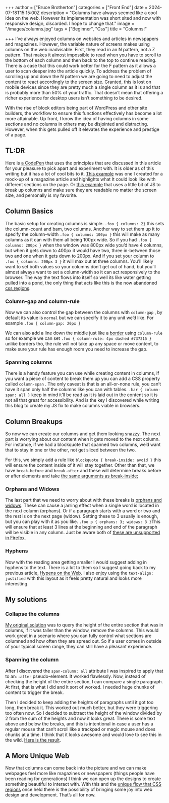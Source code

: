 +++
author = ["Bruce Brotherton"]
categories = ["Front End"]
date = 2024-07-18T15:15:00Z
description = "Columns have always seemed like a cool idea on the web. However its implementation was short sited and now with responsive design, discarded. I hope to change that."
image = "/images/columns.jpg"
tags = ["Beginner", "Css"]
title = "Columns!"

+++
I’ve always enjoyed columns on websites and articles in newspapers and magazines. However, the variable nature of screens makes using columns on the web inadvisable. First, they read in an N pattern, not a Z pattern. That makes it almost impossible to read when you have to scroll to the bottom of each column and then back to the top to continue reading. There is a case that this could work better for the F pattern as it allows a user to scan deeper into the article quickly. To address the problem of scrolling up and down the N pattern we are going to need to adjust the content to react accordingly to the screen size. Granted, this is lost on mobile devices since they are pretty much a single column as it is and that is probably more than 50% of your traffic. That doesn’t mean that offering a richer experience for desktop users isn’t something to be desired. 

With the rise of block editors being part of WordPress and other site builders, the workflow to ensure this functions effectively has become a lot more attainable. Up front, I know the idea of having columns in some sections and no columns in others may be disjointed and distracting. However, when this gets pulled off it elevates the experience and prestige of a page. 

## TL:DR

Here is [a CodePen](https://codepen.io/brucebrotherton/full/yEGozE) that uses the principles that are discussed in this article for your pleasure to pick apart and experiment with. It is older as of this writing but it has a lot of cool bits to it. [This example](https://codepen.io/brucebrotherton/pen/zLowXR/68d0d3bc11301c1666db6296a6d51cf7) was one I created for a mock-up of a magazine article and highlights what It could look like with different sections on the page. Or [this example](https://codepen.io/brucebrotherton/pen/vYwMRxo) that uses a little bit of JS to break up columns and make sure they are readable no matter the screen size, and personally is my favorite.

## Column Basics

The basic setup for creating columns is simple. `.foo { columns: 2}` this sets the column-count and bam, two columns. Another way to set them up it to specify the column-width `.foo { columns: 100px }` this will make as many columns as it can with them all being 100px wide. So if you had `.foo { columns: 200px }` when the window was 800px wide you’d have 4 columns, but when it gets down to 400px it would have two, three in-between those two and one when it gets down to 200px. And if you set your column to `.foo { columns: 200px 3 }` it will max out at three columns.  You’ll likely want to set both values so your columns don’t get out of hand, but you’ll almost always want to set a column-width so it can act responsively to the browser. The way the text flows into itself so well its like water getting pulled into a pond, the only thing that acts like this is the now abandoned [css regions](https://www.brucebrotherton.com/blog/css-regions/).

### Column-gap and column-rule

Now we can also control the gap between the columns with `column-gap` , by default its value is `normal` but we can specify it to any unit we’d like. For example `.foo { column-gap: 20px }`

We can also add a line down the middle just like a [border](https://www.brucebrotherton.com/blog/box-model-borders/) using `column-rule` so for example we can set `.foo { column-rule: 4px dashed #737215 }` unlike borders tho, the rule will not take up any space or move content, to make sure your rule has enough room you need to increase the gap.

### Spanning columns

There is a handy feature you can use while creating content in columns, if you want a piece of content to break them up you can add a CSS property called `column-span` . The only caveat is that is an all-or-none rule, you can’t have it span only half the columns like you can with tables. `.bar { column-span: all }` keep in mind it’ll be read as it is laid out in the content so it is not all that great for accessibility. And is the key I discovered while writing this blog to create my JS fix to make columns viable in browsers.

## Column Breakups

So now we can create our columns and get them looking snazzy. The next part is worrying about our content when it gets moved to the next column. For instance, if we had a blockquote that spanned two columns, we’d want that to stay in one or the other, not get sliced between the two. 

For this, we simply add a rule like `blockquote { break-inside: avoid }` this will ensure the content inside of it will stay together. Other than that, we have `break-before` and `break-after` and these will determine breaks before or after elements and take [the same arguments as break-inside](https://developer.mozilla.org/en-US/docs/Web/CSS/CSS_multicol_layout/Handling_content_breaks_in_multicol_layout);

### Orphans and Widows

The last part that we need to worry about with these breaks is [orphans and widows](https://designshack.net/articles/typography/widow-typography/). These can cause a jarring effect when a single word is located in the next column (orphans). Or if a paragraph starts with a word or two and the rest is on the next page (widow). Setting these to 3 usually is enough, but you can play with it as you like. `.foo p { orphans: 3; widows: 3 }`This will ensure that at least 3 lines at the beginning and end of the paragraph will be visible in any column.  Just be aware both of [these are unsupported in Firefox](https://caniuse.com/?search=orphans).

### Hyphens

Now with the reading area getting smaller I would suggest adding in hyphens to the text. There is a lot to them so I suggest going back to my previous article, [Hypens on the Web](https://www.brucebrotherton.com/blog/hyphens-on-the-web/). I also enjoy using the `text-align: justified` with this layout as it feels pretty natural and looks more interesting. 

## My solutions

### Collapse the columns

[My original solution](https://codepen.io/brucebrotherton/pen/yEGozE) was to query the height of the entire section that was in columns, if it was taller than the window, remove the columns. This would work great in a scenario where you can fully control what sections are columned and how often they are spread out. So if a user comes in outside of your typical screen range, they can still have a pleasant experience. 

### Spanning the column

After I discovered the `span-column: all` attribute I was inspired to apply that to an`::after` pseudo-element. It worked flawlessly. Now, instead of checking the height of the entire section, I can compare a single paragraph. At first, that is what I did and it sort of worked. I needed huge chunks of content to trigger the break.

Then I decided to keep adding the heights of paragraphs until it got too long, then break it. This worked out much better, but they were triggering too often now. So I decided to subtract the height of the window divided by 2 from the sum of the heights and now it looks great. There is some text above and below the breaks, and this is intentional in case a user has a regular mouse that can’t scroll like a trackpad or magic mouse and does chunks at a time. I think that it looks awesome and would love to see this in the wild. [Here is the result](https://codepen.io/brucebrotherton/pen/vYwMRxo). 

## A More Unique Web

Now that columns can come back into the picture and we can make webpages feel more like magazines or newspapers (things people have been reading for generations) I think we can open up the designs to create something beautiful to interact with. With this and the [unique flow that CSS regions](https://www.brucebrotherton.com/blog/css-regions/) once held there is the possibility of bringing some joy into web design and development. That’s all for now.